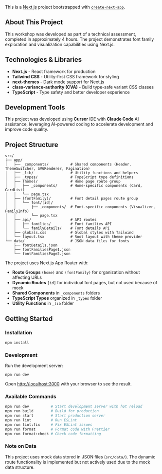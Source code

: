 This is a [Next.js](https://nextjs.org) project bootstrapped with [`create-next-app`](https://nextjs.org/docs/app/api-reference/cli/create-next-app).

## About This Project

This workshop was developed as part of a technical assessment, completed in approximately 4 hours. The project demonstrates font family exploration and visualization capabilities using Next.js.

## Technologies & Libraries

- **Next.js** - React framework for production
- **Tailwind CSS** - Utility-first CSS framework for styling
- **next-themes** - Dark mode support for Next.js
- **class-variance-authority (CVA)** - Build type-safe variant CSS classes
- **TypeScript** - Type safety and better developer experience

## Development Tools

This project was developed using **Cursor** IDE with **Claude Code** AI assistance, leveraging AI-powered coding to accelerate development and improve code quality.

## Project Structure

```
src/
├── app/
│   ├── _components/          # Shared components (Header, ThemeSwitcher, SVGRenderer, Pagination)
│   ├── _lib/                 # Utility functions and helpers
│   ├── _types/               # TypeScript type definitions
│   ├── (home)/               # Home page route group
│   │   ├── _components/      # Home-specific components (Card, CardList)
│   │   └── page.tsx
│   ├── (fontFamily)/         # Font detail pages route group
│   │   └── font/[id]/
│   │       ├── _components/  # Font-specific components (Visualizer, FamilyInfo)
│   │       └── page.tsx
│   ├── api/                  # API routes
│   │   ├── families/         # Font families API
│   │   └── familyDetails/    # Font details API
│   ├── globals.css           # Global styles with Tailwind
│   └── layout.tsx            # Root layout with theme provider
└── data/                     # JSON data files for fonts
    ├── fontDetails.json
    ├── fontFamiliesPage1.json
    └── fontFamiliesPage2.json
```

The project uses Next.js App Router with:

- **Route Groups** `(home)` and `(fontFamily)` for organization without affecting URLs
- **Dynamic Routes** `[id]` for individual font pages, but not used because of mock
- **Shared Components** in `_components` folders
- **TypeScript Types** organized in `_types` folder
- **Utility Functions** in `_lib` folder

## Getting Started

### Installation

```bash
npm install
```

### Development

Run the development server:

```bash
npm run dev
```

Open [http://localhost:3000](http://localhost:3000) with your browser to see the result.

### Available Commands

```bash
npm run dev          # Start development server with hot reload
npm run build        # Build for production
npm run start        # Start production server
npm run lint         # Run ESLint
npm run lint:fix     # Fix ESLint issues
npm run format       # Format code with Prettier
npm run format:check # Check code formatting
```

### Note on Data

This project uses mock data stored in JSON files (`src/data/`). The dynamic route functionality is implemented but not actively used due to the mock data structure.
